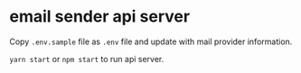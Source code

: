 # email sender api server

Copy `.env.sample` file as `.env` file and update with mail provider information.

`yarn start` or `npm start` to run api server.
